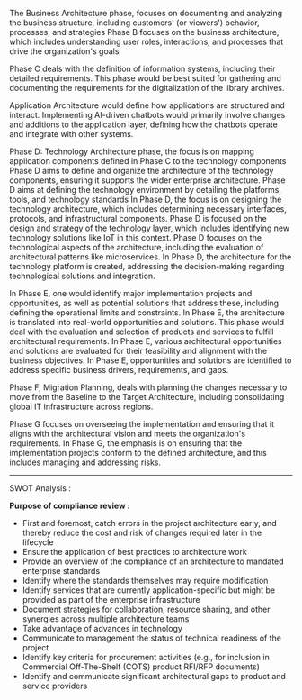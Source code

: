 The Business Architecture phase, focuses on documenting and analyzing the business structure, including customers' (or viewers') behavior, processes, and strategies
Phase B focuses on the business architecture, which includes understanding user roles, interactions, and processes that drive the organization's goals


Phase C deals with the definition of information systems, including their detailed requirements. This phase would be best suited for gathering and documenting the requirements for the digitalization of the library archives.

Application Architecture would define how applications are structured and interact. Implementing AI-driven chatbots would primarily involve changes and additions to the application layer, defining how the chatbots operate and integrate with other systems.


Phase D: Technology Architecture phase, the focus is on mapping application components defined in Phase C to the technology components
Phase D aims to define and organize the architecture of the technology components, ensuring it supports the wider enterprise architecture.
Phase D aims at defining the technology environment by detailing the platforms, tools, and technology standards
In Phase D, the focus is on designing the technology architecture, which includes determining necessary interfaces, protocols, and infrastructural components.
Phase D is focused on the design and strategy of the technology layer, which includes identifying new technology solutions like IoT in this context.
Phase D focuses on the technological aspects of the architecture, including the evaluation of architectural patterns like microservices.
In Phase D, the architecture for the technology platform is created, addressing the decision-making regarding technological solutions and integration.


In Phase E, one would identify major implementation projects and opportunities, as well as potential solutions that address these, including defining the operational limits and constraints.
In Phase E, the architecture is translated into real-world opportunities and solutions. This phase would deal with the evaluation and selection of products and services to fulfill architectural requirements.
In Phase E, various architectural opportunities and solutions are evaluated for their feasibility and alignment with the business objectives.
In Phase E, opportunities and solutions are identified to address specific business drivers, requirements, and gaps.


Phase F, Migration Planning, deals with planning the changes necessary to move from the Baseline to the Target Architecture, including consolidating global IT infrastructure across regions.

Phase G focuses on overseeing the implementation and ensuring that it aligns with the architectural vision and meets the organization's requirements.
In Phase G, the emphasis is on ensuring that the implementation projects conform to the defined architecture, and this includes managing and addressing risks.


<hr/>

SWOT Analysis :


**Purpose of compliance review :**    
- First and foremost, catch errors in the project architecture early, and thereby reduce the cost and risk of changes required later in the lifecycle 
- Ensure the application of best practices to architecture work
- Provide an overview of the compliance of an architecture to mandated enterprise standards
- Identify where the standards themselves may require modification
- Identify services that are currently application-specific but might be provided as part of the enterprise infrastructure
- Document strategies for collaboration, resource sharing, and other synergies across multiple architecture teams
- Take advantage of advances in technology
- Communicate to management the status of technical readiness of the project
- Identify key criteria for procurement activities (e.g., for inclusion in Commercial Off-The-Shelf (COTS) product RFI/RFP documents)
- Identify and communicate significant architectural gaps to product and service providers
